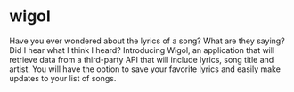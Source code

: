 # wigol
Have you ever wondered about the lyrics of a song? What are they saying? Did I hear what I think I heard? Introducing Wigol, an application that will retrieve data from a third-party API that will include lyrics, song title and artist. You will have the option to save your favorite lyrics and easily make updates to your list of songs.
